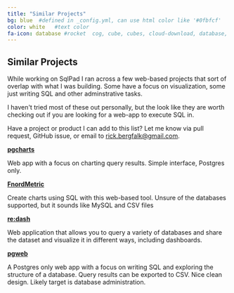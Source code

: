 ```yaml
---
title: "Similar Projects"
bg: blue  #defined in _config.yml, can use html color like '#0fbfcf'
color: white   #text color
fa-icon: database #rocket  cog, cube, cubes, cloud-download, database, edit, plug, power-off, wrench, toggle-down, arrow-cirlce-down
---
```


## Similar Projects

While working on SqlPad I ran across a few web-based projects that sort of overlap with what I was building. Some have a focus on visualization, some just writing SQL and other adminstrative tasks.

I haven't tried most of these out personally, but the look like they are worth checking out if you are looking for a web-app to execute SQL in. 

Have a project or product I can add to this list? Let me know via pull request, GitHub issue, or email to rick.bergfalk@gmail.com.



**[pgcharts](https://github.com/dimitri/pgcharts)**

Web app with a focus on charting query results. Simple interface, Postgres only.


**[FnordMetric](http://fnordmetric.io/chartsql/)**

Create charts using SQL with this web-based tool. Unsure of the databases supported, but it sounds like MySQL and CSV files


**[re:dash](https://github.com/EverythingMe/redash)**

Web application that allows you to query a variety of databases and share the dataset and visualize it in different ways, including dashboards.


**[pgweb](https://github.com/sosedoff/pgweb)**

A Postgres only web app with a focus on writing SQL and exploring the structure of a database. Query results can be exported to CSV. Nice clean design. Likely target is database administration.
